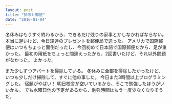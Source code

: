 ```yaml
---
layout: post
title: "掃除と郵便"
date: "2016-01-04"
---
```

冬休みはもうすぐ終わるから、できるだけ残りの家事とかしなかればならない。
本当に遅いけど、今日甥達のプレゼントを郵便局で送った。
アメリカで国際郵便はいつもちょっと面倒だったし、今回初めて日本語で国際郵便だから、足が重かった。
最初の用紙をちょっと間違えったから、2回書いたけど、それ以外問題がなかった。
よかった。

また少しずつアパートを掃除している。
冬休みに全部を掃除したかったけど、いつも少しだけ掃除して、すぐに他の事した。
今日また3時間以上プログラミングした。
宿題がやばい！
明日校舎が空いているから、そこで勉強したほうがいいかも。
でも水曜日他の予定があるから、勉強時間はもう一度少なくなりそうだ。
